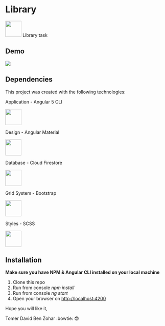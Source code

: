 # Library
<img src="http://www.herolo.co.il/assets/img/navbar/logo.png" width="50">
Library task

## Demo
<a href="http://tomerdbz.co.il/Library">
  <img src="src/assets/sample.png">
</a>

## Dependencies
This project was created with the following technologies:

Application - Angular 5 CLI

<img src="https://angular.io/assets/images/logos/angular/angular.png" width="50" height="50">

Design - Angular Material

<img src="https://angular.io/assets/images/logos/angular/angular.png" width="50" height="50">


Database - Cloud Firestore

<img src="https://cdn.worldvectorlogo.com/logos/firebase-1.svg" width="50" height="50">


Grid System - Bootstrap

<img src="https://getbootstrap.com/assets/img/bootstrap-stack.png" width="50" height="50">


Styles - SCSS 

<img src="http://sass-lang.com/assets/img/styleguide/color-1c4aab2b.png" width="50" height="50">

## Installation

**Make sure you have NPM & Angular CLI installed on your local machine**

1. Clone this repo
2. Run from console *npm install*
3. Run from console *ng start*
3. Open your browser on [http://localhost:4200](http://localhost:4200)


Hope you will like it,

Tomer David Ben Zohar :bowtie: :sunglasses:
